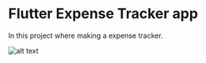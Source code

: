 # Flutter Expense Tracker app

In this project where making a expense tracker.

![alt text](https://github.com/wilcologgerTopicus/flutter-excercise/blob/main/flutter_basic_threee/assets/images/foto_01.png?raw=true)